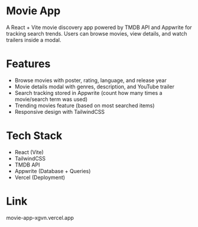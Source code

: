 # Movie App
A React + Vite movie discovery app powered by TMDB API and Appwrite for tracking search trends.
Users can browse movies, view details, and watch trailers inside a modal.

# Features 

- Browse movies with poster, rating, language, and release year
- Movie details modal with genres, description, and YouTube trailer
- Search tracking stored in Appwrite (count how many times a movie/search term was used)
- Trending movies feature (based on most searched items)
- Responsive design with TailwindCSS

# Tech Stack

- React (Vite)
- TailwindCSS
- TMDB API
- Appwrite (Database + Queries)
- Vercel (Deployment)

# Link

movie-app-xgvn.vercel.app
